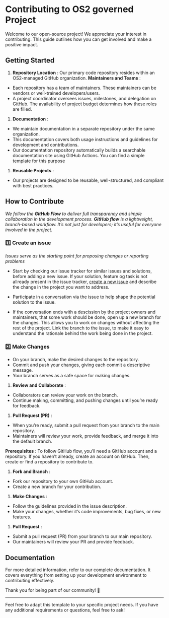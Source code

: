 
# Contributing to OS2 governed Project

Welcome to our open-source project! We appreciate your interest in contributing. This guide outlines how you can get involved and make a positive impact. 

## Getting Started

1. **Repository Location** : Our primary code repository resides within an OS2-managed GitHub organization. **Maintainers and Teams** :

* Each repository has a team of maintainers. These maintainers can be vendors or well-trained developers/users.
* A project coordinator oversees issues, milestones, and delegation on GitHub. The availability of project budget determines how these roles are filled.

1. **Documentation** :

* We maintain documentation in a separate repository under the same organization.
* This documentation covers both usage instructions and guidelines for development and contributions.
* Our documentation repository automatically builds a searchable documentation site using GitHub Actions. You can find a simple template for this purpose

1. **Reusable Projects** :

* Our projects are designed to be reusable, well-structured, and compliant with best practices.


## How to Contribute

_We follow the **GitHub Flow** to deliver full transparency and simple collaboration in the development process. **GitHub flow** is a lightweight, branch-based workflow. It’s not just for developers; it’s useful for everyone involved in the project._


### 1️⃣ Create an issue
_Issues serve as the starting point for proposing changes or reporting problems_

- Start by checking our issue tracker for similar issues and solutions, before adding a new issue.
 If your solution, feature og task is not allready present in the issue tracker, [create a new issue](https://docs.github.com/en/issues/tracking-your-work-with-issues/creating-an-issue) and describe the change in the project you want to address.

- Participate in a conversation via the issue to help shape the potential solution to the issue.

- If the conversation ends with a descission by the project owners and maintainers, that some work should be done, open up a new branch for the changes. This allows you to work on changes without affecting the rest of the project. Link the branch to the issue, to make it easy to understand the rationale behind the work being done in the project.

### 2️⃣ Make Changes

* On your branch, make the desired changes to the repository.
* Commit and push your changes, giving each commit a descriptive message.
* Your branch serves as a safe space for making changes.

1. **Review and Collaborate** :

* Collaborators can review your work on the branch.
* Continue making, committing, and pushing changes until you’re ready for feedback.

1. **Pull Request (PR)** :

* When you’re ready, submit a pull request from your branch to the main repository.
* Maintainers will review your work, provide feedback, and merge it into the default branch.

 **Prerequisites** : To follow GitHub flow, you’ll need a GitHub account and a repository. If you haven’t already, create an account on GitHub. Then, create or find a repository to contribute to.

1. **Fork and Branch** :

* Fork our repository to your own GitHub account.
* Create a new branch for your contribution.

1. **Make Changes** :

* Follow the guidelines provided in the issue description.
* Make your changes, whether it’s code improvements, bug fixes, or new features.

1. **Pull Request** :

* Submit a pull request (PR) from your branch to our main repository.
* Our maintainers will review your PR and provide feedback.

## Documentation

For more detailed information, refer to our complete documentation. It covers everything from setting up your development environment to contributing effectively.

Thank you for being part of our community! 🎉

---

Feel free to adapt this template to your specific project needs. If you have any additional requirements or questions, feel free to ask!
